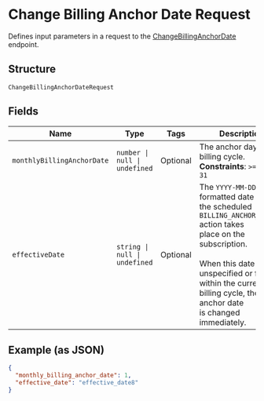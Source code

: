 
# Change Billing Anchor Date Request

Defines input parameters in a request to the
[ChangeBillingAnchorDate](../../doc/api/subscriptions.md#change-billing-anchor-date) endpoint.

## Structure

`ChangeBillingAnchorDateRequest`

## Fields

| Name | Type | Tags | Description |
|  --- | --- | --- | --- |
| `monthlyBillingAnchorDate` | `number \| null \| undefined` | Optional | The anchor day for the billing cycle.<br>**Constraints**: `>= 1`, `<= 31` |
| `effectiveDate` | `string \| null \| undefined` | Optional | The `YYYY-MM-DD`-formatted date when the scheduled `BILLING_ANCHOR_CHANGE` action takes<br>place on the subscription.<br><br>When this date is unspecified or falls within the current billing cycle, the billing anchor date<br>is changed immediately. |

## Example (as JSON)

```json
{
  "monthly_billing_anchor_date": 1,
  "effective_date": "effective_date8"
}
```

